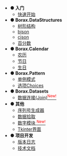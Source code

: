 - **● 入门**
  - [快速开始](quickstart)
- **● Borax.DataStructures**
  - [树形结构](guides/tree)
  - [bjson](guides/bjson)
  - [cjson](guides/cjson)
  - [百分数](guides/percentage)
- **● Borax.Calendar**
  - [农历](guides/lunardate)
  - [节日](guides/festival)
  - [生日](guides/birthday)
- **● Borax.Pattern**
  - [单例模式](guides/singleton)
  - [选项Choices](guides/choices)
- **● Borax.Datasets**
  - [数据连接(Join)<sup style="color:red">New!<sup>](guides/join)
- **● 其他**
  - [序列号生成器](guides/serial_generator)
  - [数据拾取](guides/fetch)
  - [数字模块 <sup style="color:red">New!<sup>](guides/numbers)
  - [Tkinter界面](guides/ui)
- **● 项目开发**
  - [版本日志](changelog)
  - [技术文档](develope/develope)